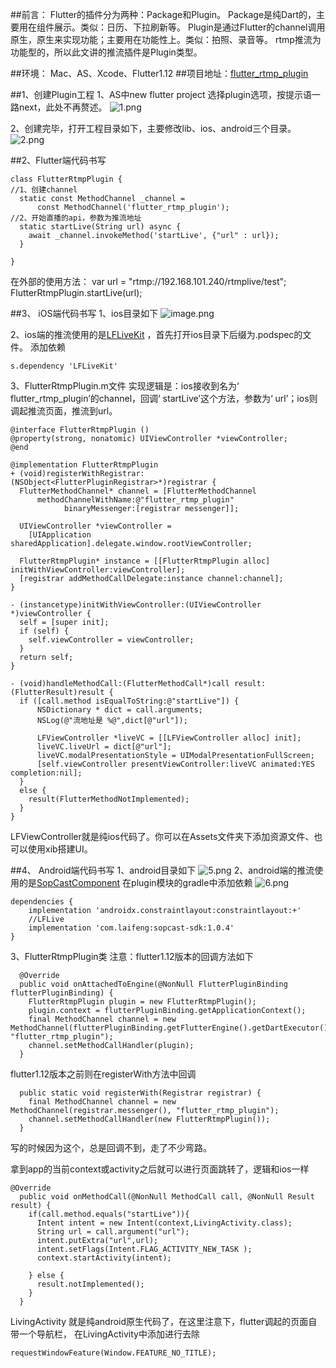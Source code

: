 ##前言：
Flutter的插件分为两种：Package和Plugin。
Package是纯Dart的，主要用在组件展示。类似：日历、下拉刷新等。
Plugin是通过Flutter的channel调用原生，原生来实现功能；主要用在功能性上。类似：拍照、录音等。
rtmp推流为功能型的，所以此文讲的推流插件是Plugin类型。

##环境：
Mac、AS、Xcode、Flutter1.12
##项目地址：[flutter_rtmp_plugin](https://github.com/laonayt/flutter_rtmp_plugin)

##1、创建Plugin工程
1、AS中new flutter project 选择plugin选项，按提示语一路next，此处不再赘述。
![1.png](https://upload-images.jianshu.io/upload_images/2166188-85f2a06d993a64c7.png?imageMogr2/auto-orient/strip%7CimageView2/2/w/1240)

2、创建完毕，打开工程目录如下，主要修改lib、ios、android三个目录。
![2.png](https://upload-images.jianshu.io/upload_images/2166188-f700a11da9d6e5b1.png?imageMogr2/auto-orient/strip%7CimageView2/2/w/1240)

##2、Flutter端代码书写
```
class FlutterRtmpPlugin {
//1、创建channel
  static const MethodChannel _channel =
      const MethodChannel('flutter_rtmp_plugin');
//2、开始直播的api，参数为推流地址
  static startLive(String url) async {
    await _channel.invokeMethod('startLive', {"url" : url});
  }

}
```
在外部的使用方法：
var url = "rtmp://192.168.101.240/rtmplive/test";
FlutterRtmpPlugin.startLive(url);

##3、 iOS端代码书写
1、ios目录如下
![image.png](https://upload-images.jianshu.io/upload_images/2166188-eab344758ffa703e.png?imageMogr2/auto-orient/strip%7CimageView2/2/w/1240)

2、ios端的推流使用的是[LFLiveKit](https://github.com/LaiFengiOS/LFLiveKit)
，首先打开ios目录下后缀为.podspec的文件。
添加依赖
```
s.dependency 'LFLiveKit'
```
3、FlutterRtmpPlugin.m文件
实现逻辑是：ios接收到名为‘ flutter_rtmp_plugin’的channel，回调‘ startLive’这个方法，参数为‘ url’；ios则调起推流页面，推流到url。
```
@interface FlutterRtmpPlugin ()
@property(strong, nonatomic) UIViewController *viewController;
@end

@implementation FlutterRtmpPlugin
+ (void)registerWithRegistrar:(NSObject<FlutterPluginRegistrar>*)registrar {
  FlutterMethodChannel* channel = [FlutterMethodChannel
      methodChannelWithName:@"flutter_rtmp_plugin"
            binaryMessenger:[registrar messenger]];

  UIViewController *viewController =
    [UIApplication sharedApplication].delegate.window.rootViewController;

  FlutterRtmpPlugin* instance = [[FlutterRtmpPlugin alloc] initWithViewController:viewController];
  [registrar addMethodCallDelegate:instance channel:channel];
}

- (instancetype)initWithViewController:(UIViewController *)viewController {
  self = [super init];
  if (self) {
    self.viewController = viewController;
  }
  return self;
}

- (void)handleMethodCall:(FlutterMethodCall*)call result:(FlutterResult)result {
  if ([call.method isEqualToString:@"startLive"]) {
      NSDictionary * dict = call.arguments;
      NSLog(@"流地址是 %@",dict[@"url"]);

      LFViewController *liveVC = [[LFViewController alloc] init];
      liveVC.liveUrl = dict[@"url"];
      liveVC.modalPresentationStyle = UIModalPresentationFullScreen;
      [self.viewController presentViewController:liveVC animated:YES completion:nil];
  }
  else {
    result(FlutterMethodNotImplemented);
  }
}
```
LFViewController就是纯ios代码了。你可以在Assets文件夹下添加资源文件、也可以使用xib搭建UI。

##4、 Android端代码书写
1、android目录如下
![5.png](https://upload-images.jianshu.io/upload_images/2166188-fb53f79d514aae3f.png?imageMogr2/auto-orient/strip%7CimageView2/2/w/1240)
2、android端的推流使用的是[SopCastComponent](https://github.com/LaiFeng-Android/SopCastComponent)
在plugin模块的gradle中添加依赖
![6.png](https://upload-images.jianshu.io/upload_images/2166188-5b0b2911a6bd25d2.png?imageMogr2/auto-orient/strip%7CimageView2/2/w/1240)
```
dependencies {
    implementation 'androidx.constraintlayout:constraintlayout:+'
    //LFLive
    implementation 'com.laifeng:sopcast-sdk:1.0.4'
}
```


3、FlutterRtmpPlugin类
注意：flutter1.12版本的回调方法如下
```
  @Override
  public void onAttachedToEngine(@NonNull FlutterPluginBinding flutterPluginBinding) {
    FlutterRtmpPlugin plugin = new FlutterRtmpPlugin();
    plugin.context = flutterPluginBinding.getApplicationContext();
    final MethodChannel channel = new MethodChannel(flutterPluginBinding.getFlutterEngine().getDartExecutor(), "flutter_rtmp_plugin");
    channel.setMethodCallHandler(plugin);
  }
```
flutter1.12版本之前则在registerWith方法中回调
```
  public static void registerWith(Registrar registrar) {
    final MethodChannel channel = new MethodChannel(registrar.messenger(), "flutter_rtmp_plugin");
    channel.setMethodCallHandler(new FlutterRtmpPlugin());
  }
```
写的时候因为这个，总是回调不到，走了不少弯路。

拿到app的当前context或activity之后就可以进行页面跳转了，逻辑和ios一样
```
@Override
  public void onMethodCall(@NonNull MethodCall call, @NonNull Result result) {
    if(call.method.equals("startLive")){
      Intent intent = new Intent(context,LivingActivity.class);
      String url = call.argument("url");
      intent.putExtra("url",url);
      intent.setFlags(Intent.FLAG_ACTIVITY_NEW_TASK );
      context.startActivity(intent);

    } else {
      result.notImplemented();
    }
  }
```
LivingActivity 就是纯android原生代码了，在这里注意下，flutter调起的页面自带一个导航栏，
在LivingActivity中添加进行去除
```
requestWindowFeature(Window.FEATURE_NO_TITLE);
```


